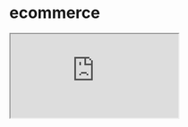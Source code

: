 # ecommerce
<iframe src='https://public.tableau.com/app/profile/chris.nishimura/viz/E-commerceTransactionDashBoard/Dashboard1?publish=yes'>
